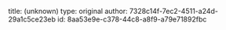 title: (unknown)
type: original
author: 7328c14f-7ec2-4511-a24d-29a1c5ce23eb
id: 8aa53e9e-c378-44c8-a8f9-a79e71892fbc

